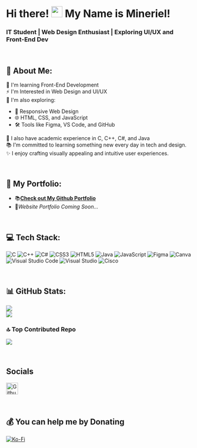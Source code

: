 # Hi there! <img src="https://user-images.githubusercontent.com/18350557/176309783-0785949b-9127-417c-8b55-ab5a4333674e.gif" width="30" /> My Name is Mineriel!
### IT Student | Web Design Enthusiast | Exploring UI/UX and Front-End Dev

<br>

## 💫 About Me:

🌱 I'm learning Front-End Development<br>
⚡ I'm Interested in Web Design and UI/UX<br>
🧠 I'm also exploring:
- 📱 Responsive Web Design
- 🌐 HTML, CSS, and JavaScript
- 🛠 Tools like Figma, VS Code, and GitHub

🧪 I also have academic experience in C, C++, C#, and Java <br>
📚 I'm committed to learning something new every day in tech and design.<br>
✨ I enjoy crafting visually appealing and intuitive user experiences.

<br>

## 🌟 My Portfolio:
- 📚[**Check out My Github Portfolio**](https://github.com/mine1y0u/My-Portfolio)
- 🌌*Website Portfolio Coming Soon...*


<br>
               
## 💻 Tech Stack:
![C](https://img.shields.io/badge/c-%23404E8A.svg?style=for-the-badge&logo=c&logoColor=white) ![C++](https://img.shields.io/badge/c++-%23292565.svg?style=for-the-badge&logo=c%2B%2B&logoColor=white) ![C#](https://img.shields.io/badge/c%23-%231F1B53.svg?style=for-the-badge&logo=csharp&logoColor=white) ![CSS3](https://img.shields.io/badge/css3-%230F0D3E.svg?style=for-the-badge&logo=css3&logoColor=white) ![HTML5](https://img.shields.io/badge/html5-%23271338.svg?style=for-the-badge&logo=html5&logoColor=white) ![Java](https://img.shields.io/badge/java-%233F2259.svg?style=for-the-badge&logo=openjdk&logoColor=white) ![JavaScript](https://img.shields.io/badge/javascript-%23432474.svg?style=for-the-badge&logo=javascript&logoColor=%23FFFFFF) ![Figma](https://img.shields.io/badge/figma-%234C2B64.svg?style=for-the-badge&logo=figma&logoColor=white) ![Canva](https://img.shields.io/badge/Canva-%237A3B7C.svg?style=for-the-badge&logo=Canva&logoColor=white) ![Visual Studio Code](https://custom-icon-badges.demolab.com/badge/Visual%20Studio%20Code-A74B94.svg?style=for-the-badge&logo=visualstudio&logoColor=white)  ![Visual Studio](https://custom-icon-badges.demolab.com/badge/Visual%20Studio-CD60BA.svg?style=for-the-badge&logo=visualstudio&logoColor=white) ![Cisco](https://img.shields.io/badge/cisco-%23C980BF.svg?style=for-the-badge&logo=cisco&logoColor=white)

<br>

## 📊 GitHub Stats:
![](https://github-readme-stats.vercel.app/api?username=mine1y0u&theme=dark&hide_border=false&include_all_commits=false&count_private=false)<br/>
![](https://nirzak-streak-stats.vercel.app/?user=mine1y0u&theme=dark&hide_border=false)<br/>

### 🔝 Top Contributed Repo
![](https://github-contributor-stats.vercel.app/api?username=mine1y0u&limit=5&theme=dark&combine_all_yearly_contributions=true)

<br>

## Socials       
<p align="left">
<a href="https://www.github.com/mine1y0u" target="_blank" rel="noreferrer">
<picture>
<source media="(prefers-color-scheme: dark)" srcset="https://raw.githubusercontent.com/danielcranney/readme-generator/main/public/icons/socials/github-dark.svg" />
<source media="(prefers-color-scheme: light)" srcset="https://raw.githubusercontent.com/danielcranney/readme-generator/main/public/icons/socials/github.svg" />
<img src="https://raw.githubusercontent.com/danielcranney/readme-generator/main/public/icons/socials/github.svg" width="32" height="32" alt="Github" title="Github" />
</picture>
</a></p>

<br>

## 💰 You can help me by Donating
[![Ko-Fi](https://img.shields.io/badge/Ko--fi-F16061?style=for-the-badge&logo=ko-fi&logoColor=white)](https://ko-fi.com/mineriel01) 

  
<!-- Proudly created with GPRM ( https://gprm.itsvg.in ) -->
